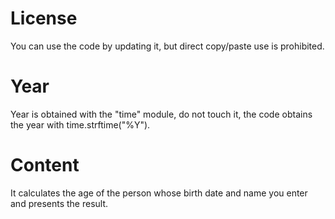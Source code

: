 # License
You can use the code by updating it, but direct copy/paste use is prohibited.
# Year
Year is obtained with the "time" module, do not touch it, the code obtains the year with time.strftime("%Y").
# Content
It calculates the age of the person whose birth date and name you enter and presents the result.

